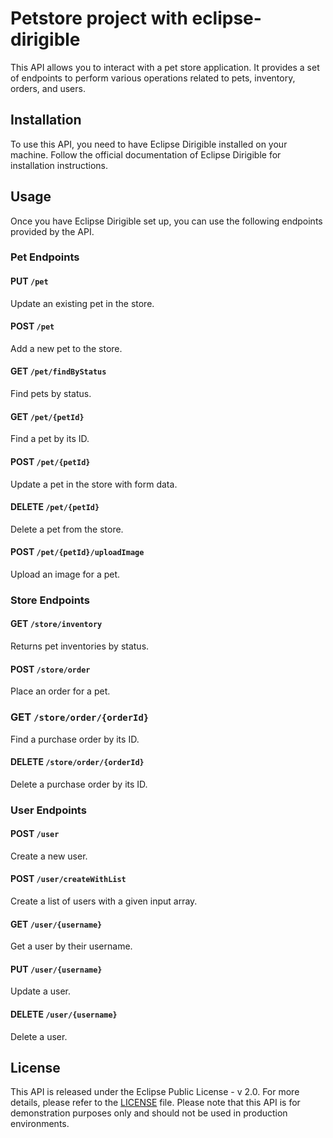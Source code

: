 # Petstore project with eclipse-dirigible

This API allows you to interact with a pet store application. It provides a set of endpoints to perform various operations related to pets, inventory, orders, and users. 

## Installation 
To use this API, you need to have Eclipse Dirigible installed on your machine. Follow the official documentation of Eclipse Dirigible for installation instructions. 

## Usage 
Once you have Eclipse Dirigible set up, you can use the following endpoints provided by the API. 


### Pet Endpoints 

#### PUT `/pet`
Update an existing pet in the store. 

#### POST `/pet` 
Add a new pet to the store. 

#### GET `/pet/findByStatus` 
Find pets by status.

#### GET `/pet/{petId} `
Find a pet by its ID. 

#### POST `/pet/{petId}`
Update a pet in the store with form data. 

#### DELETE `/pet/{petId}` 
Delete a pet from the store. 

#### POST `/pet/{petId}/uploadImage` 
Upload an image for a pet. 


### Store Endpoints 

#### GET `/store/inventory` 
Returns pet inventories by status.

#### POST `/store/order` 
Place an order for a pet. 

### GET `/store/order/{orderId}` 
Find a purchase order by its ID. 

#### DELETE `/store/order/{orderId}` 
Delete a purchase order by its ID. 


### User Endpoints 

#### POST `/user` 
Create a new user. 

#### POST `/user/createWithList` 
Create a list of users with a given input array. 

#### GET `/user/{username}`
Get a user by their username. 

#### PUT `/user/{username}` 
Update a user. 

#### DELETE `/user/{username}` 
Delete a user. 


## 

## License 
This API is released under the Eclipse Public License - v 2.0. For more details, please refer to the [LICENSE](LICENSE) file. Please note that this API is for demonstration purposes only and should not be used in production environments.
